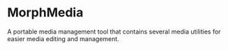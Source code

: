 # MorphMedia
 A portable media management tool that contains several media utilities for easier media editing and management. 
